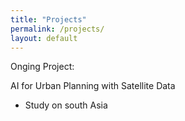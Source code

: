 ```yaml
---
title: "Projects"
permalink: /projects/
layout: default
---
```

Onging Project:

AI for Urban Planning with Satellite Data
- Study on south Asia
